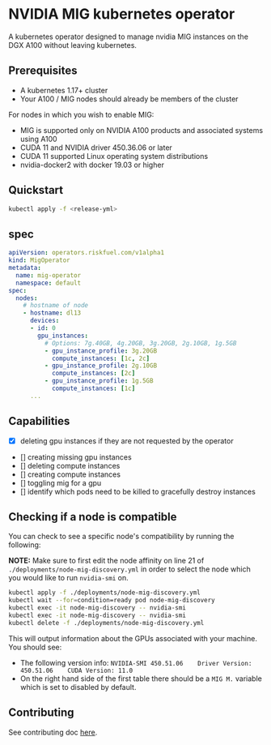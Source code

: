 # NVIDIA MIG kubernetes operator

A kubernetes operator designed to manage nvidia MIG instances on the DGX A100 without leaving kubernetes. 

## Prerequisites

* A kubernetes 1.17+ cluster 
* Your A100 / MIG nodes should already be members of the cluster

For nodes in which you wish to enable MIG:
* MIG is supported only on NVIDIA A100 products and associated systems using A100
* CUDA 11 and NVIDIA driver 450.36.06 or later
* CUDA 11 supported Linux operating system distributions
* nvidia-docker2 with docker 19.03 or higher

## Quickstart

```bash
kubectl apply -f <release-yml>
```

## spec

```yaml
apiVersion: operators.riskfuel.com/v1alpha1
kind: MigOperator
metadata:
  name: mig-operator
  namespace: default
spec:
  nodes:
    # hostname of node
    - hostname: dl13
      devices:
      - id: 0
        gpu_instances:
          # Options: 7g.40GB, 4g.20GB, 3g.20GB, 2g.10GB, 1g.5GB
          - gpu_instance_profile: 3g.20GB
            compute_instances: [1c, 2c]
          - gpu_instance_profile: 2g.10GB
            compute_instances: [2c]
          - gpu_instance_profile: 1g.5GB
            compute_instances: [1c]
      ...
```

## Capabilities

- [x] deleting gpu instances if they are not requested by the operator
- [] creating missing gpu instances
- [] deleting compute instances
- [] creating compute instances
- [] toggling mig for a gpu
- [] identify which pods need to be killed to gracefully destroy instances

## Checking if a node is compatible

You can check to see a specific node's compatibility by running the following:

**NOTE:** Make sure to first edit the node affinity on line 21 of `./deployments/node-mig-discovery.yml` in order to select the node which you would like to run `nvidia-smi` on. 

```bash
kubectl apply -f ./deployments/node-mig-discovery.yml
kubectl wait --for=condition=ready pod node-mig-discovery
kubectl exec -it node-mig-discovery -- nvidia-smi
kubectl exec -it node-mig-discovery -- nvidia-smi
kubectl delete -f ./deployments/node-mig-discovery.yml
```

This will output information about the GPUs associated with your machine. You should see: 
* The following version info: `NVIDIA-SMI 450.51.06    Driver Version: 450.51.06    CUDA Version: 11.0`
* On the right hand side of the first table there should be a `MIG M.` variable which is set to disabled by default. 

## Contributing

See contributing doc [here](./docs/contributing.md).
